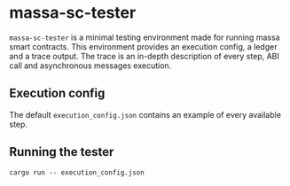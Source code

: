 # massa-sc-tester

`massa-sc-tester` is a minimal testing environment made for running massa smart contracts. This environment provides an execution config, a ledger and a trace output. The trace is an in-depth description of every step, ABI call and asynchronous messages execution.

## Execution config

The default `execution_config.json` contains an example of every available step.

## Running the tester

```
cargo run -- execution_config.json
```
